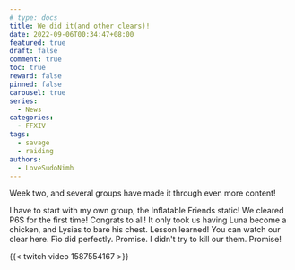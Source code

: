 ```yaml
---
# type: docs
title: We did it(and other clears)!
date: 2022-09-06T00:34:47+08:00
featured: true
draft: false
comment: true
toc: true
reward: false
pinned: false
carousel: true
series:
  - News
categories:
  - FFXIV
tags:
  - savage
  - raiding
authors:
  - LoveSudoNimh
---
```


Week two, and several groups have made it through even more content!

<!--more-->

I have to start with my own group, the Inflatable Friends static! We cleared P6S for the first time! Congrats to all! It only took us having Luna become a chicken, and Lysias to bare his chest. Lesson learned! You can watch our clear here. Fio did perfectly. Promise. I didn't try to kill our them. Promise!

{{< twitch video 1587554167 >}}
